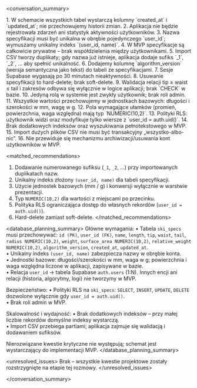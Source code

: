 <conversation_summary>

<decisions>
1. W schemacie wszystkich tabel wystarczą kolumny `created_at` i `updated_at`; nie przechowujemy historii zmian.
2. Aplikacja nie będzie rejestrowała zdarzeń ani statystyk aktywności użytkowników.
3. Nazwa specyfikacji musi być unikalna w obrębie pojedynczego `user_id`; wymuszamy unikalny indeks `(user_id, name)`.
4. W MVP specyfikacje są całkowicie prywatne – brak współdzielenia między użytkownikami.
5. Import CSV tworzy duplikaty; gdy nazwa już istnieje, aplikacja dodaje sufiks `_1`, `_2`, … aby spełnić unikalność.
6. Dodajemy kolumnę `algorithm_version` (wersja semantyczna jako tekst) do tabeli ze specyfikacjami.
7. Sesje Supabase wygasają po 30 minutach nieaktywności.
8. Usuwanie specyfikacji to hard-delete; brak soft-delete.
9. Walidacja relacji tip ≥ waist ≤ tail i zakresów odbywa się wyłącznie w logice aplikacji; brak `CHECK` w bazie.
10. Jedyną rolą w systemie jest zwykły użytkownik; brak roli admin.
11. Wszystkie wartości przechowujemy w jednostkach bazowych: długości i szerokości w mm, wagę w g.
12. Pola wymagające ułamków (promień, powierzchnia, waga względna) mają typ `NUMERIC(10,2)`.
13. Polityki RLS: użytkownik widzi oraz modyfikuje tylko wiersze z `user_id = auth.uid()`.
14. Brak dodatkowych indeksów oraz wyszukiwania pełnotekstowego w MVP.
15. Import dużych plików CSV nie musi być transakcyjny „wszystko-albo-nic”.
16. Nie przewiduje się mechanizmu archiwizacji/usuwania kont użytkowników w MVP.
</decisions>

<matched_recommendations>

1. Dodawanie numerowanego sufiksu (`_1`, `_2`, …) przy importowanych duplikatach nazw.
2. Unikalny indeks złożony `(user_id, name)` dla tabeli specyfikacji.
3. Użycie jednostek bazowych (mm / g) i konwersji wyłącznie w warstwie prezentacji.
4. Typ `NUMERIC(10,2)` dla wartości z miejscami po przecinku.
5. Polityka RLS ograniczająca dostęp do własnych rekordów (`user_id = auth.uid()`).
6. Hard-delete zamiast soft-delete.
   </matched_recommendations>

<database_planning_summary>
Główne wymagania:
• Tabela `ski_specs` musi przechowywać: `id (PK)`, `user_id (FK)`, `name`, `length`, `tip`, `waist`, `tail`, `radius NUMERIC(10,2)`, `weight`, `surface_area NUMERIC(10,2)`, `relative_weight NUMERIC(10,2)`, `algorithm_version`, `created_at`, `updated_at`.  
• Unikalny indeks `(user_id, name)` zabezpiecza nazwy w obrębie konta.  
• Jednostki bazowe: długości/szerokości w mm, waga w g; powierzchnia i waga względna liczone w aplikacji, zapisywane w bazie.  
• Relacja `user_id` → tabela Supabase `auth.users` (1:N). Innych encji ani relacji (historia, algorytmy, logi) nie tworzymy w MVP.

Bezpieczeństwo:
• Polityki RLS na `ski_specs`: `SELECT`, `INSERT`, `UPDATE`, `DELETE` dozwolone wyłącznie gdy `user_id = auth.uid()`.  
• Brak roli admin w MVP.

Skalowalność i wydajność:
• Brak dodatkowych indeksów – przy małej liczbie rekordów domyślne indeksy wystarczą.  
• Import CSV przebiega partiami; aplikacja zajmuje się walidacją i dodawaniem sufiksów.

Nierozwiązane kwestie krytyczne nie występują; schemat jest wystarczający do implementacji MVP.
</database_planning_summary>

<unresolved_issues>
Brak – wszystkie kwestie projektowe zostały rozstrzygnięte na etapie tej rozmowy.
</unresolved_issues>

</conversation_summary>
